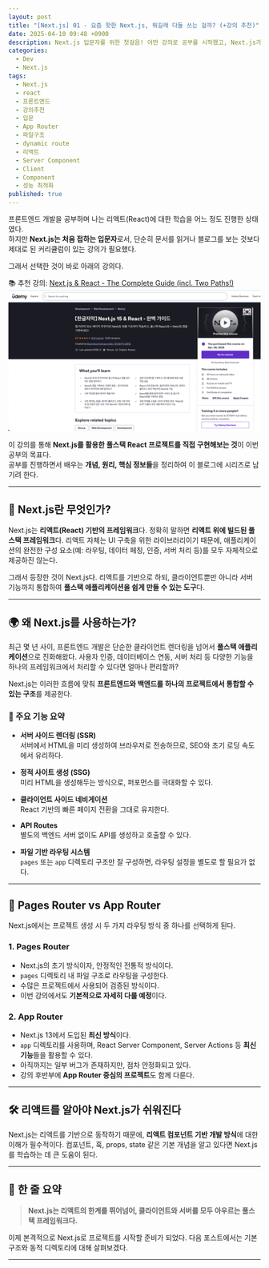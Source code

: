 ```yaml
---
layout: post
title: "[Next.js] 01 - 요즘 핫한 Next.js, 뭐길래 다들 쓰는 걸까? (+강의 추천)"
date: 2025-04-10 09:48 +0900
description: Next.js 입문자를 위한 첫걸음! 어떤 강의로 공부를 시작했고, Next.js가 어떤 프레임워크인지 쉽게 정리해봤어요.
categories: 
  - Dev
  - Next.js
tags:
  - Next.js
  - react
  - 프론트엔드
  - 강의추천
  - 입문
  - App Router
  - 파일구조
  - dynamic route
  - 리액트
  - Server Component
  - Client
  - Component
  - 성능 최적화
published: true
---
```

프론트엔드 개발을 공부하며 나는 리액트(React)에 대한 학습을 어느 정도 진행한 상태였다.  
하지만 **Next.js는 처음 접하는 입문자**로서, 단순히 문서를 읽거나 블로그를 보는 것보다 제대로 된 커리큘럼이 있는 강의가 필요했다.

그래서 선택한 것이 바로 아래의 강의다.

📚 추천 강의: [Next.js & React - The Complete Guide (incl. Two Paths!)](https://www.udemy.com/course/nextjs-react-incl-two-paths/)
![udemy](../assets/img/nextjs/udemy.png)


이 강의를 통해 **Next.js를 활용한 풀스택 React 프로젝트를 직접 구현해보는 것**이 이번 공부의 목표다.  
공부를 진행하면서 배우는 **개념, 원리, 핵심 정보들**을 정리하여 이 블로그에 시리즈로 남기려 한다.

---

## 🧭 Next.js란 무엇인가?

Next.js는 **리액트(React) 기반의 프레임워크**다. 정확히 말하면 **리액트 위에 빌드된 풀스택 프레임워크**다. 리액트 자체는 UI 구축을 위한 라이브러리이기 때문에, 애플리케이션의 완전한 구성 요소(예: 라우팅, 데이터 페칭, 인증, 서버 처리 등)를 모두 자체적으로 제공하진 않는다.

그래서 등장한 것이 Next.js다. 리액트를 기반으로 하되, 클라이언트뿐만 아니라 서버 기능까지 통합하여 **풀스택 애플리케이션을 쉽게 만들 수 있는 도구**다.

---

## 🌍 왜 Next.js를 사용하는가?

최근 몇 년 사이, 프론트엔드 개발은 단순한 클라이언트 렌더링을 넘어서 **풀스택 애플리케이션**으로 진화해왔다. 사용자 인증, 데이터베이스 연동, 서버 처리 등 다양한 기능을 하나의 프레임워크에서 처리할 수 있다면 얼마나 편리할까?

Next.js는 이러한 흐름에 맞춰 **프론트엔드와 백엔드를 하나의 프로젝트에서 통합할 수 있는 구조**를 제공한다. 

### 📌 주요 기능 요약

- **서버 사이드 렌더링 (SSR)**  
  서버에서 HTML을 미리 생성하여 브라우저로 전송하므로, SEO와 초기 로딩 속도에서 유리하다.

- **정적 사이트 생성 (SSG)**  
  미리 HTML을 생성해두는 방식으로, 퍼포먼스를 극대화할 수 있다.

- **클라이언트 사이드 네비게이션**  
  React 기반의 빠른 페이지 전환을 그대로 유지한다.

- **API Routes**  
  별도의 백엔드 서버 없이도 API를 생성하고 호출할 수 있다.

- **파일 기반 라우팅 시스템**  
  `pages` 또는 `app` 디렉토리 구조만 잘 구성하면, 라우팅 설정을 별도로 할 필요가 없다.

---

## 🔁 Pages Router vs App Router

Next.js에서는 프로젝트 생성 시 두 가지 라우팅 방식 중 하나를 선택하게 된다.

### 1. Pages Router

- Next.js의 초기 방식이자, 안정적인 전통적 방식이다.
- `pages` 디렉토리 내 파일 구조로 라우팅을 구성한다.
- 수많은 프로젝트에서 사용되어 검증된 방식이다.
- 이번 강의에서도 **기본적으로 자세히 다룰 예정**이다.

### 2. App Router

- Next.js 13에서 도입된 **최신 방식**이다.
- `app` 디렉토리를 사용하며, React Server Component, Server Actions 등 **최신 기능**들을 활용할 수 있다.
- 아직까지는 일부 버그가 존재하지만, 점차 안정화되고 있다.
- 강의 후반부에 **App Router 중심의 프로젝트**도 함께 다룬다.

---

## 🛠️ 리액트를 알아야 Next.js가 쉬워진다

Next.js는 리액트를 기반으로 동작하기 때문에, **리액트 컴포넌트 기반 개발 방식**에 대한 이해가 필수적이다. 컴포넌트, 훅, props, state 같은 기본 개념을 알고 있다면 Next.js를 학습하는 데 큰 도움이 된다.

---

## 🚀 한 줄 요약

> **Next.js는 리액트의 한계를 뛰어넘어, 클라이언트와 서버를 모두 아우르는 풀스택 프레임워크다.**

이제 본격적으로 Next.js로 프로젝트를 시작할 준비가 되었다. 다음 포스트에서는 기본 구조와 동적 디렉토리에 대해 살펴보겠다.

---
